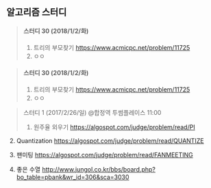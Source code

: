 ## 알고리즘 스터디

> #### 스터디 30 (2018/1/2/화)
>	 1. 트리의 부모찾기
>	 https://www.acmicpc.net/problem/11725
>	 2. ㅇㅇ

> #### 스터디 30 (2018/1/2/화)
>	 1. 트리의 부모찾기
>	 https://www.acmicpc.net/problem/11725
>	 2. ㅇㅇ

> 스터디 1 (2017/2/26/일)
> @합정역 투썸플레이스 11:00
> 1. 원주율 외우기
> https://algospot.com/judge/problem/read/PI

2. Quantization
https://algospot.com/judge/problem/read/QUANTIZE

3. 팬미팅
https://algospot.com/judge/problem/read/FANMEETING

4. 좋은 수열
http://www.jungol.co.kr/bbs/board.php?bo_table=pbank&wr_id=306&sca=3030
